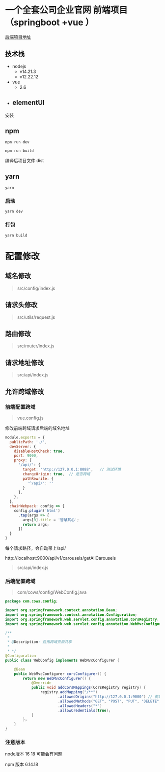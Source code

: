 <!--
 * @Date: 2023-11-24 22:59:48
 * @LastEditTime: 2023-11-26 22:40:31
-->

# 一个全套公司企业官网 前端项目 （springboot +vue ）

[后端项目地址](https://github.com/liyinchigithub/company_official_website_server)

## 技术栈

- nodejs
	- v14.21.3
	- v12.22.12
- vue
	- 2.6 
- elementUI
 	- 


 安装

## npm
```
npm run dev
```

```
npm run build
```

编译后项目文件
dist

## yarn
```
yarn
```

### 启动
```
yarn dev
```

### 打包
```
yarn build
```


# 配置修改

## **域名**修改

>src/config/index.js

## **请求头**修改

>src/utils/request.js

## **路由**修改

>src/router/index.js

## **请求地址**修改

>src/api/index.js

## **允许跨域**修改

### 前端配置跨域

>vue.config.js

修改前端跨域请求后端的域名地址

```js
module.exports = {
  publicPath: './',
  devServer: {
    disableHostCheck: true,
    port: 9000,
    proxy: {
      '/api/': {
        target: 'http://127.0.0.1:8088',   // 测试环境
        changeOrigin: true,  // 是否跨域
        pathRewrite: {
          '^/api/': ''
        }
      },
    },
  },
  chainWebpack: config => {
    config.plugin('html')
      .tap(args => {
        args[0].title = '智慧其心';
        return args;
      })
  }
}
```
每个请求路径，会自动带上/api/

http://localhost:9000/api/v1/carousels/getAllCarousels

>src/api/index.js

### 后端配置跨域

>com/cows/config/WebConfig.java

```java
package com.cows.config;

import org.springframework.context.annotation.Bean;
import org.springframework.context.annotation.Configuration;
import org.springframework.web.servlet.config.annotation.CorsRegistry;
import org.springframework.web.servlet.config.annotation.WebMvcConfigurer;

/**
 *
 * @Description: 启用跨域资源共享
 *
 * */
@Configuration
public class WebConfig implements WebMvcConfigurer {

    @Bean
    public WebMvcConfigurer corsConfigurer() {
        return new WebMvcConfigurer() {
            @Override
            public void addCorsMappings(CorsRegistry registry) {
                registry.addMapping("/**")
                        .allowedOrigins("http://127.0.0.1:9000") // 前端项目的地址
                        .allowedMethods("GET", "POST", "PUT", "DELETE", "OPTIONS")
                        .allowedHeaders("*")
                        .allowCredentials(true);
            }
        };
    }
}
```

### 注意版本

node版本 16  18 可能会有问题

npm 版本
6.14.18
